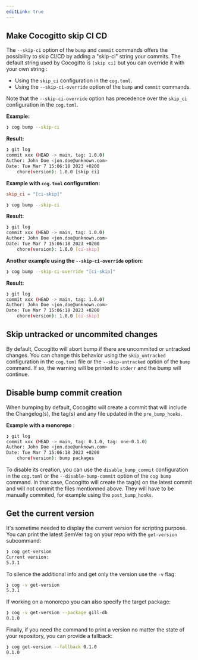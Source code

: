 ```yaml
---
editLink: true
---
```


## Make Cocogitto skip CI CD

The `--skip-ci` option of the `bump` and `commit` commands offers the possibility to skip CI/CD by adding a "skip-ci" string your commits. The default string used by Cocogitto is `[skip ci]` but you can override it with your own string :

- Using the `skip_ci` configuration in the `cog.toml`.
- Using the `--skip-ci-override` option of the `bump` and `commit` commands.

Note that the `--skip-ci-override` option has precedence over the `skip_ci` configuration in the `cog.toml`.

**Example:**

```bash
❯ cog bump --skip-ci
```

**Result:**

```bash
❯ git log
commit xxx (HEAD -> main, tag: 1.0.0)
Author: John Doe <jon.doe@unknown.com>
Date: Tue Mar 7 15:06:18 2023 +0200
    chore(version): 1.0.0 [skip ci]
```

**Example with `cog.toml` configuration:**

```toml
skip_ci = "[ci-skip]"
```

```bash
❯ cog bump --skip-ci
```

**Result:**

```bash
❯ git log
commit xxx (HEAD -> main, tag: 1.0.0)
Author: John Doe <jon.doe@unknown.com>
Date: Tue Mar 7 15:06:18 2023 +0200
    chore(version): 1.0.0 [ci-skip]
```

**Another example using the `--skip-ci-override` option:**

```bash
❯ cog bump --skip-ci-override "[ci-skip]"
```

**Result:**

```bash
❯ git log
commit xxx (HEAD -> main, tag: 1.0.0)
Author: John Doe <jon.doe@unknown.com>
Date: Tue Mar 7 15:06:18 2023 +0200
    chore(version): 1.0.0 [ci-skip]
```

## Skip untracked or uncommited changes

By default, Cocogitto will abort bump if there are uncommited or untracked changes. You can change this behavior using 
the `skip_untracked` configuration in the `cog.toml` file or the `--skip-untracked` option of the `bump` command. If so, 
the warning will be printed to `stderr` and the bump will continue.

## Disable bump commit creation

When bumping by default, Cocogitto will create a commit that will include the Changelog(s), the tag(s) and any file 
updated in the `pre_bump_hooks`.

**Example with a monorepo** :

```bash
❯ git log
commit xxx (HEAD -> main, tag: 0.1.0, tag: one-0.1.0)
Author: John Doe <jon.doe@unknown.com>
Date: Tue Mar 7 15:06:18 2023 +0200
    chore(version): bump packages
```

To disable its creation, you can use the `disable_bump_commit` configuration in the `cog.toml` or 
the `--disable-bump-commit` option of the `cog bump` command. In that case, Cocogitto will create the tag(s) on the 
latest commit and will not commit the files mentionned above. They will have to be manually commited, for example using 
the `post_bump_hooks`.

## Get the current version

It's sometime needed to display the current version for scripting purpose.
You can print the latest SemVer tag on your repo with the `get-version` subcommand:

```bash
❯ cog get-version
Current version:
5.3.1
```

To silence the additional info and get only the version use the `-v` flag:

```bash
❯ cog -v get-version
5.3.1
```

If working on a monorepo you can also specify the target package:

```bash
❯ cog -v get-version --package gill-db
0.1.0
```

Finally, if you need the command to print a version no matter the state of your repository, you can provide a fallback:

```bash
❯ cog get-version --fallback 0.1.0
0.1.0
```